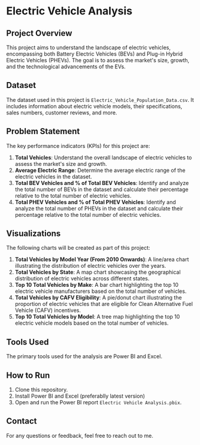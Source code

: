 # Electric Vehicle Analysis

## Project Overview
This project aims to understand the landscape of electric vehicles, encompassing both Battery Electric Vehicles (BEVs) and Plug-in Hybrid Electric Vehicles (PHEVs). The goal is to assess the market's size, growth, and the technological advancements of the EVs.

## Dataset
The dataset used in this project is `Electric_Vehicle_Population_Data.csv`. It includes information about electric vehicle models, their specifications, sales numbers, customer reviews, and more.

## Problem Statement
The key performance indicators (KPIs) for this project are:

1. **Total Vehicles**: Understand the overall landscape of electric vehicles to assess the market's size and growth.
2. **Average Electric Range**: Determine the average electric range of the electric vehicles in the dataset.
3. **Total BEV Vehicles and % of Total BEV Vehicles**: Identify and analyze the total number of BEVs in the dataset and calculate their percentage relative to the total number of electric vehicles.
4. **Total PHEV Vehicles and % of Total PHEV Vehicles**: Identify and analyze the total number of PHEVs in the dataset and calculate their percentage relative to the total number of electric vehicles.

## Visualizations
The following charts will be created as part of this project:

1. **Total Vehicles by Model Year (From 2010 Onwards)**: A line/area chart illustrating the distribution of electric vehicles over the years.
2. **Total Vehicles by State**: A map chart showcasing the geographical distribution of electric vehicles across different states.
3. **Top 10 Total Vehicles by Make**: A bar chart highlighting the top 10 electric vehicle manufacturers based on the total number of vehicles.
4. **Total Vehicles by CAFV Eligibility**: A pie/donut chart illustrating the proportion of electric vehicles that are eligible for Clean Alternative Fuel Vehicle (CAFV) incentives.
5. **Top 10 Total Vehicles by Model**: A tree map highlighting the top 10 electric vehicle models based on the total number of vehicles.

## Tools Used
The primary tools used for the analysis are Power BI and Excel.

## How to Run
1. Clone this repository.
2. Install Power BI and Excel (preferablly latest version)
3. Open and run the Power BI report `Electric Vehicle Analysis.pbix`.

## Contact
For any questions or feedback, feel free to reach out to me.

